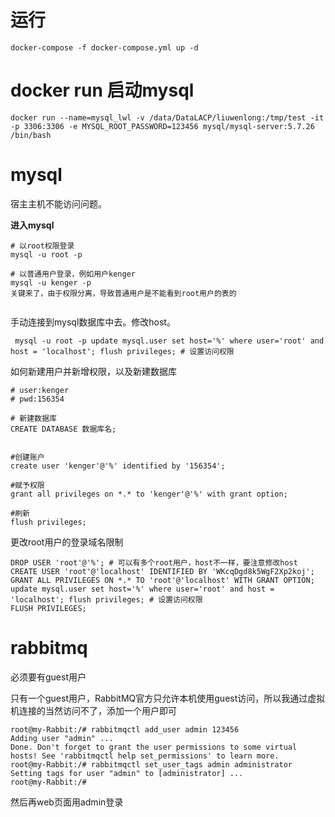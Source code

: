 

# 运行
```
docker-compose -f docker-compose.yml up -d
```





# docker run 启动mysql

```
docker run --name=mysql_lwl -v /data/DataLACP/liuwenlong:/tmp/test -it -p 3306:3306 -e MYSQL_ROOT_PASSWORD=123456 mysql/mysql-server:5.7.26 /bin/bash
```





# mysql

宿主主机不能访问问题。

**进入mysql**

```
# 以root权限登录
mysql -u root -p 

# 以普通用户登录，例如用户kenger
mysql -u kenger -p
关键来了，由于权限分离，导致普通用户是不能看到root用户的表的


```



手动连接到mysql数据库中去。修改host。

```
 mysql -u root -p update mysql.user set host='%' where user='root' and host = 'localhost'; flush privileges; # 设置访问权限
```



如何新建用户并新增权限，以及新建数据库

```
# user:kenger
# pwd:156354

# 新建数据库
CREATE DATABASE 数据库名;


#创建账户
create user 'kenger'@'%' identified by '156354';

#赋予权限
grant all privileges on *.* to 'kenger'@'%' with grant option;

#刷新
flush privileges;
```


更改root用户的登录域名限制
```
DROP USER 'root'@'%'; # 可以有多个root用户，host不一样，要注意修改host
CREATE USER 'root'@'localhost' IDENTIFIED BY 'WKcqDgd8k5WgF2Xp2koj';
GRANT ALL PRIVILEGES ON *.* TO 'root'@'localhost' WITH GRANT OPTION;
update mysql.user set host='%' where user='root' and host = 'localhost'; flush privileges; # 设置访问权限
FLUSH PRIVILEGES;

```



# rabbitmq
必须要有guest用户

只有一个guest用户，RabbitMQ官方只允许本机使用guest访问，所以我通过虚拟机连接的当然访问不了，添加一个用户即可

 
```
root@my-Rabbit:/# rabbitmqctl add_user admin 123456
Adding user "admin" ...
Done. Don't forget to grant the user permissions to some virtual hosts! See 'rabbitmqctl help set_permissions' to learn more.
root@my-Rabbit:/# rabbitmqctl set_user_tags admin administrator
Setting tags for user "admin" to [administrator] ...
root@my-Rabbit:/#
```
 

然后再web页面用admin登录